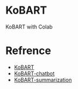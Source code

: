 # KoBART
KoBART with Colab

# Refrence
- [KoBART](https://github.com/SKT-AI/KoBART)
- [KoBART-chatbot](https://github.com/haven-jeon/KoBART-chatbot)
- [KoBART-summarization](https://github.com/seujung/KoBART-summarization)
